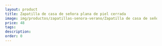 ```yaml
---
layout: product
title: Zapatilla de casa de señora plana de piel cerrada 
image: img/productos/zapatillas-senora-verano/Zapatilla de casa de señora plana de piel cerrada =48.webp
price: 48
tags: 
description: 
order: 0
---
```

